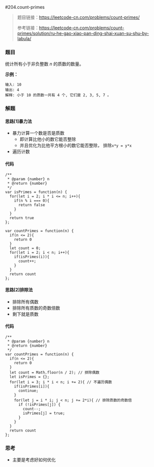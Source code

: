 #204.count-primes

> 题目链接：https://leetcode-cn.com/problems/count-primes/
>
> 参考链接：https://leetcode-cn.com/problems/count-primes/solution/ru-he-gao-xiao-pan-ding-shai-xuan-su-shu-by-labula/

### 题目

统计所有小于非负整数 *n* 的质数的数量。

**示例：**

```
输入: 10
输出: 4
解释: 小于 10 的质数一共有 4 个, 它们是 2, 3, 5, 7 。
```



### 解题

#### 思路[1]暴力法

* 暴力计算一个数是否是质数
  * 即计算比他小的数它能否整除
  * 并且优化为比他平方根小的数它能否整除， 排除`x*y = y*x`
* 遍历计数

#### 代码

```
/**
 * @param {number} n
 * @return {number}
 */
var isPrimes = function(n) {
  for(let i = 2; i * i <= n; i++){
    if(n % i === 0){
      return false
    }
  }
  return true
};

var countPrimes = function(n) {
  if(n <= 2){
    return 0
  }
  let count = 0;
  for(let i = 2; i < n; i++){
    if(isPrimes(i)){
      count++;
    }
  }
  return count
};
```

#### 思路[2]排除法

* 排除所有偶数
* 排除所有质数的奇数倍数
* 剩下就是质数

#### 代码

```
/**
 * @param {number} n
 * @return {number}
 */
var countPrimes = function(n) {
  if(n <= 2){
    return 0
  }
  let count = Math.floor(n / 2); // 排除偶数
  let isPrimes = {};
  for(let i = 3; i * i < n; i += 2){ // 不遍历偶数
    if(isPrimes[i]){
      continue;
    }
    for(let j = i * i; j < n; j += 2*i){ // 排除质数的奇数倍
      if (!isPrimes[j]) {
        count--;
        isPrimes[j] = true;
      }
    }
  }
  return count
};
```



### 思考

* 主要是考虑好如何优化